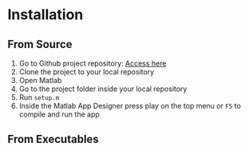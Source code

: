 # Installation

## From Source

1. Go to Github project repository: [Access here](https://github.com/joaogaspar00/ASTRAL)
2. Clone the project to your local repository
3. Open Matlab
4. Go to the project folder inside your local repository
5. Run ```setup.m```
6. Inside the Matlab App Designer press play on the top menu or ```F5``` to compile and run the app

## From Executables